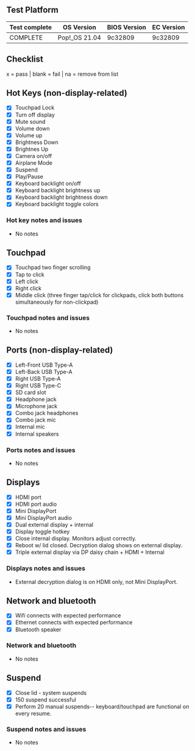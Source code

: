 ## Test Platform

| Test complete | OS Version     | BIOS Version | EC Version |
| ------------- | -------------- | ------------ | ---------- |
| COMPLETE      | Pop!\_OS 21.04 | 9c32809      | 9c32809    |

## Checklist
x = pass | blank = fail | na = remove from list

## Hot Keys (non-display-related)

- [X] Touchpad Lock
- [X] Turn off display
- [X] Mute sound
- [X] Volume down
- [X] Volume up
- [X] Brightness Down
- [X] Brightnes Up
- [X] Camera on/off
- [X] Airplane Mode
- [X] Suspend
- [X] Play/Pause
- [X] Keyboard backlight on/off
- [X] Keyboard backlight brightness up
- [X] Keyboard backlight brightness down
- [X] Keyboard backlight toggle colors

 ### Hot key notes and issues

- No notes

## Touchpad

- [X] Touchpad two finger scrolling 
- [X] Tap to click
- [X] Left click
- [X] Right click
- [X] Middle click (three finger tap/click for clickpads, click both buttons simultaneously for non-clickpad)

### Touchpad notes and issues

- No notes

## Ports (non-display-related)

- [X] Left-Front USB Type-A
- [X] Left-Back USB Type-A
- [X] Right USB Type-A
- [X] Right USB Type-C
- [X] SD card slot
- [X] Headphone jack
- [X] Microphone jack
- [X] Combo jack headphones
- [X] Combo jack mic
- [X] Internal mic
- [X] Internal speakers

### Ports notes and issues

- No notes

## Displays

- [X] HDMI port
- [X] HDMI port audio
- [X] Mini DisplayPort
- [X] Mini DisplayPort audio
- [X] Dual external display + internal
- [X] Display toggle hotkey
- [X] Close internal display. Monitors adjust correctly.
- [X] Reboot w/ lid closed. Decryption dialog shows on external display.
- [X] Triple external display via DP daisy chain + HDMI + Internal

### Displays notes and issues

- External decryption dialog is on HDMI only, not Mini DisplayPort.

## Network and bluetooth

- [X] Wifi connects with expected performance
- [X] Ethernet connects with expected performance
- [X] Bluetooth speaker

### Network and bluetooth

- No notes

## Suspend

- [X] Close lid - system suspends
- [X] 150 suspend successful
- [X] Perform 20 manual suspends-- keyboard/touchpad are functional on every resume.

### Suspend notes and issues

- No notes
